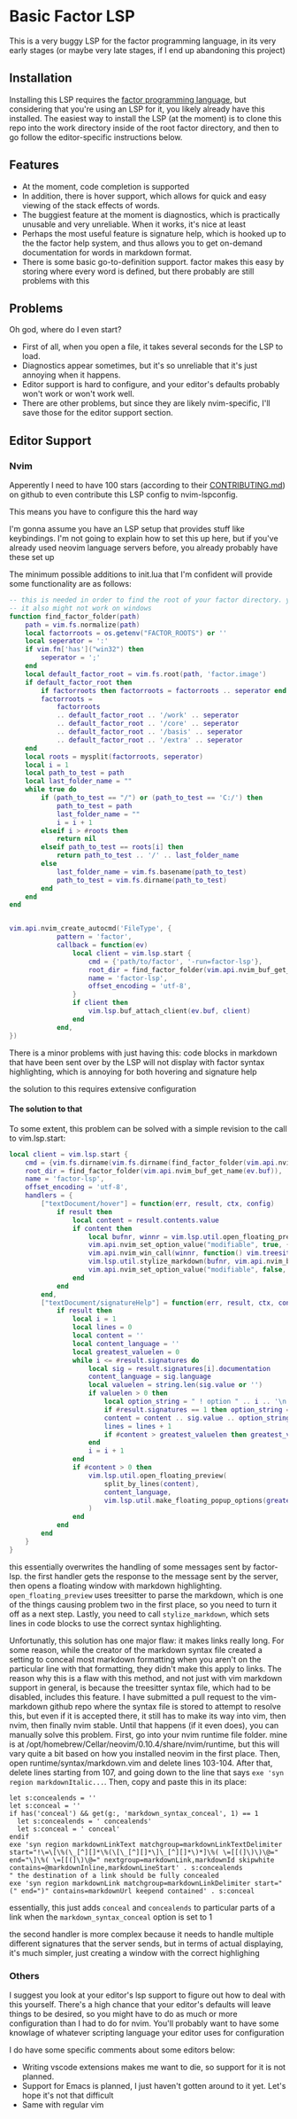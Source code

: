 
# Basic Factor LSP

This is a very buggy LSP for the factor programming language, in its very early stages (or maybe very late stages, if I end up abandoning this project)

## Installation

Installing this LSP requires the [factor programming language](https://factorcode.org), but considering that you're using an LSP for it, you likely already have this installed. The easiest way to install the LSP (at the moment) is to clone this repo into the work directory inside of the root factor directory, and then to go follow the editor-specific instructions below.

## Features

- At the moment, code completion is supported 
- In addition, there is hover support, which allows for quick and easy viewing of the stack effects of words.
- The buggiest feature at the moment is diagnostics, which is practically unusable and very unreliable. When it works, it's nice at least
- Perhaps the most useful feature is signature help, which is hooked up to the the factor help system, and thus allows you to get on-demand documentation for words in markdown format.
- There is some basic go-to-definition support. factor makes this easy by storing where every word is defined, but there probably are still problems with this

## Problems

Oh god, where do I even start?
- First of all, when you open a file, it takes several seconds for the LSP to load.
- Diagnostics appear sometimes, but it's so unreliable that it's just annoying when it happens.
- Editor support is hard to configure, and your editor's defaults probably won't work or won't work well.
- There are other problems, but since they are likely nvim-specific, I'll save those for the editor support section.

## Editor Support

### Nvim

Apperently I need to have 100 stars (according to their [CONTRIBUTING.md](https://github.com/neovim/nvim-lspconfig/blob/master/CONTRIBUTING.md)) on github to even contribute this LSP config to nvim-lspconfig.

This means you have to configure this the hard way

I'm gonna assume you have an LSP setup that provides stuff like keybindings. I'm not going to explain how to set this up here, but if you've already used neovim language servers before, you already probably have these set up 

The minimum possible additions to init.lua that I'm confident will provide some functionality are as follows:
```lua
-- this is needed in order to find the root of your factor directory. you can theoretically exclude this if you're OK with the LSP having to go through a long setup process after you open any factor file
-- it also might not work on windows
function find_factor_folder(path)
	path = vim.fs.normalize(path)
	local factorroots = os.getenv("FACTOR_ROOTS") or ''
	local seperator = ':'
	if vim.fn['has']("win32") then
		seperator = ';'
	end
	local default_factor_root = vim.fs.root(path, 'factor.image')
	if default_factor_root then
		if factorroots then factorroots = factorroots .. seperator end
		factorroots = 
			factorroots
			.. default_factor_root .. '/work' .. seperator 
			.. default_factor_root .. '/core' .. seperator 
			.. default_factor_root .. '/basis' .. seperator
			.. default_factor_root .. '/extra' .. seperator
	end
	local roots = mysplit(factorroots, seperator)
	local i = 1
	local path_to_test = path
	local last_folder_name = ""
	while true do
		if (path_to_test == "/") or (path_to_test == 'C:/') then
			path_to_test = path
			last_folder_name = ""
			i = i + 1
		elseif i > #roots then
			return nil
		elseif path_to_test == roots[i] then
			return path_to_test .. '/' .. last_folder_name
		else
			last_folder_name = vim.fs.basename(path_to_test)
			path_to_test = vim.fs.dirname(path_to_test)
		end
	end
end


vim.api.nvim_create_autocmd('FileType', {
      		pattern = 'factor',
      		callback = function(ev)
                local client = vim.lsp.start { 
			    	cmd = {'path/to/factor', '-run=factor-lsp'},
                    root_dir = find_factor_folder(vim.api.nvim_buf_get_name(ev.buf)), -- if you exclude find_factor_path, just delete this line as well			    
                    name = 'factor-lsp',
				    offset_encoding = 'utf-8',
			    }
			    if client then
				    vim.lsp.buf_attach_client(ev.buf, client)
			    end
            end,
})
```

There is a minor problems with just having this: code blocks in markdown that have been sent over by the LSP will not display with factor syntax highlighting, which is annoying for both hovering and signature help

the solution to this requires extensive configuration

#### The solution to that

To some extent, this problem can be solved with a simple revision to the call to vim.lsp.start:
```lua
local client = vim.lsp.start { 
	cmd = {vim.fs.dirname(vim.fs.dirname(find_factor_folder(vim.api.nvim_buf_get_name(ev.buf)))) .. "/factor", '-run=factor-lsp', '~/lsp.log'},
	root_dir = find_factor_folder(vim.api.nvim_buf_get_name(ev.buf)),
	name = 'factor-lsp',
	offset_encoding = 'utf-8',
	handlers = {
		["textDocument/hover"] = function(err, result, ctx, config)
			if result then
				local content = result.contents.value
				if content then
					local bufnr, winnr = vim.lsp.util.open_floating_preview({content}, "markdown")
					vim.api.nvim_set_option_value("modifiable", true, {buf=bufnr})
					vim.api.nvim_win_call(winnr, function() vim.treesitter.stop(bufnr) end)
					vim.lsp.util.stylize_markdown(bufnr, vim.api.nvim_buf_get_lines(bufnr, 0, -1, false), {})
					vim.api.nvim_set_option_value("modifiable", false, {buf=bufnr})
				end
			end
		end,
		["textDocument/signatureHelp"] = function(err, result, ctx, config)
			if result then
				local i = 1
				local lines = 0
				local content = ''
				local content_language = ''
				local greatest_valuelen = 0
			    while i <= #result.signatures do
					local sig = result.signatures[i].documentation
					content_language = sig.language
					local valuelen = string.len(sig.value or '')							   	 
					if valuelen > 0 then
						local option_string = " ! option " .. i .. '\n'
						if #result.signatures == 1 then option_string = '\n' end 
						content = content .. sig.value .. option_string
						lines = lines + 1
					    if #content > greatest_valuelen then greatest_valuelen = #content end
					end
					i = i + 1
				end
				if #content > 0 then
					vim.lsp.util.open_floating_preview(
						split_by_lines(content), 
						content_language, 
						vim.lsp.util.make_floating_popup_options(greatest_valuelen, lines, {})
					)
				end
			end
		end				
    }
}
```

this essentially overwrites the handling of some messages sent by factor-lsp. 
the first handler gets the response to the message sent by the server, then opens a floating window with markdown highlighting. 
`open_floating_preview` uses treesitter to parse the markdown, which is one of the things causing problem two in the first place, so you need to turn it off as a next step. 
Lastly, you need to call `stylize_markdown`, which sets lines in code blocks to use the correct syntax highlighting.

Unfortunatly, this solution has one major flaw: it makes links really long. For some reason, while the creator of the markdown syntax file created a setting to conceal most markdown formatting when you aren't on the particular line with that formatting, they didn't make this apply to links. The reason why this is a flaw with this method, and not just with vim markdown support in general, is because the treesitter syntax file, which had to be disabled, includes this feature. 
I have submitted a pull request to the vim-markdown github repo where the syntax file is stored to attempt to resolve this, but even if it is accepted there, it still has to make its way into vim, then nvim, then finally nvim stable. Until that happens (if it even does), you can manually solve this problem. 
First, go into your nvim runtime file folder. mine is at /opt/homebrew/Cellar/neovim/0.10.4/share/nvim/runtime, but this will vary quite a bit based on how you installed neovim in the first place.
Then, open runtime/syntax/markdown.vim and delete lines 103-104. After that, delete lines starting from 107, and going down to the line that says `exe 'syn region markdownItalic...`.
Then, copy and paste this in its place:

```vimscript
let s:concealends = ''
let s:conceal = ''
if has('conceal') && get(g:, 'markdown_syntax_conceal', 1) == 1
  let s:concealends = ' concealends'
  let s:conceal = ' conceal'
endif
exe 'syn region markdownLinkText matchgroup=markdownLinkTextDelimiter start="!\=\[\%(\_[^][]*\%(\[\_[^][]*\]\_[^][]*\)*]\%( \=[[(]\)\)\@=" end="\]\%( \=[[(]\)\@=" nextgroup=markdownLink,markdownId skipwhite contains=@markdownInline,markdownLineStart' . s:concealends
" the destination of a link should be fully concealed
exe 'syn region markdownLink matchgroup=markdownLinkDelimiter start="(" end=")" contains=markdownUrl keepend contained' . s:conceal
```
essentially, this just adds `conceal` and `concealends` to particular parts of a link when the `markdown_syntax_conceal` option is set to 1

the second handler is more complex because it needs to handle multiple different signatures that the server sends, but in terms of actual displaying, it's much simpler, just creating a window with the correct highlighing

### Others

I suggest you look at your editor's lsp support to figure out how to deal with this yourself. There's a high chance that your editor's defaults will leave things to be desired, so you might have to do as much or more configuration than I had to do for nvim. You'll probably want to have some knowlage of whatever scripting language your editor uses for configuration

I do have some specific comments about some editors below:

- Writing vscode extensions makes me want to die, so support for it is not planned.
- Support for Emacs is planned, I just haven't gotten around to it yet. Let's hope it's not that difficult
- Same with regular vim
